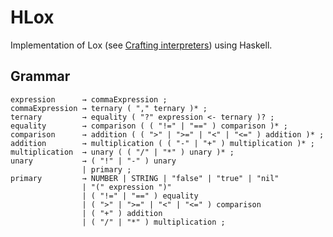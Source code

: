 # HLox

Implementation of Lox (see [Crafting interpreters](https://craftinginterpreters.com/))
using Haskell.

## Grammar

```$xslt
expression      → commaExpression ;
commaExpression → ternary ( "," ternary )* ;
ternary         → equality ( "?" expression <- ternary )? ;
equality        → comparison ( ( "!=" | "==" ) comparison )* ;
comparison      → addition ( ( ">" | ">=" | "<" | "<=" ) addition )* ;
addition        → multiplication ( ( "-" | "+" ) multiplication )* ;
multiplication  → unary ( ( "/" | "*" ) unary )* ;
unary           → ( "!" | "-" ) unary
                | primary ;
primary         → NUMBER | STRING | "false" | "true" | "nil"
                | "(" expression ")"
                | ( "!=" | "==" ) equality
                | ( ">" | ">=" | "<" | "<=" ) comparison
                | ( "+" ) addition
                | ( "/" | "*" ) multiplication ;
```